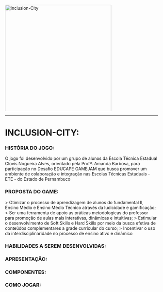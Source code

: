 <p align="left">
  <img src="https://i.ibb.co/F55XKXk/Untitled-1.png" width="350" title="Inclusion-City">
</p>
<hr>

<h1>INCLUSION-CITY:</h1>

<h3>HISTÓRIA DO JOGO:</h3>
<p>
O jogo foi desenvolvido por um grupo de alunos da
Escola Técnica Estadual Clovis Nogueira Alves, orientado
pela Profª. Amanda Barbosa, para participação no
Desafio EDUCAPE GAMEJAM que busca promover um
ambiente de colaboração e integração nas Escolas
Técnicas Estaduais - ETE - do Estado de Pernambuco
</p>
<h3>PROPOSTA DO GAME:</h3>
<p>
> Otimizar o processo de aprendizagem de alunos do
fundamental II, Ensino Médio e Ensino Médio Técnico
através da ludicidade e gamificação;
> Ser uma ferramenta de apoio as práticas metodologicas do
professor para promoção de aulas mais interativas,
dinâmicas e intuitivas;
> Estimular o desenvolvimento de Soft Skills e Hard Skills por
meio da busca efetiva de conteúdos complementares a
grade curricular do curso;
> Incentivar o uso da interdisciplinaridade no processo de
ensino ativo e dinâmico
</p>
<h3>HABILIDADES A SEREM DESENVOLVIDAS:</h3>
<h3>APRESENTAÇÃO:</h3>
<h3>COMPONENTES:</h3>
<h3>COMO JOGAR:</h3>


